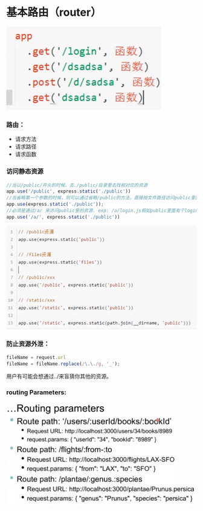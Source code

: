# 基本路由（router）



![](.gitbook/assets/image%20%2814%29.png)

### 路由：

* 请求方法
* 请求路径
* 请求函数

### 访问静态资源

```javascript
//当以/public/开头的时候，去./public/目录里去找相对应的资源
app.use('/public', express.static('./public'))
//当省略第一个参数的时候，则可以通过省略/public的方法，直接按文件路径访问public里面的资源
app.use(express.static('./public'));
//必须是通过/a/ 来访问public里的资源. exp: /a/login.js假如public里面有个login.js
app.use('/a/', express.static('./public'))
```

![](.gitbook/assets/image%20%2818%29.png)

### 防止资源外泄：

```javascript
fileName = request.url
fileName = fileName.replace(/\.\./g, '_');
```

用户有可能会想通过../来盲猜你其他的资源。



### routing Parameters:

![](.gitbook/assets/image%20%2817%29.png)

